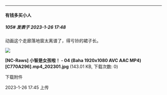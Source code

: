 

*****

####  有钱多买小人  
##### 105#       发表于 2023-1-26 17:48

动画这个走廊落地窗太离谱了，得亏铃的裙子长。

<img src="https://img.saraba1st.com/forum/202301/26/174556vt54f84d3eirkt44.jpg" referrerpolicy="no-referrer">

<strong>[NC-Raws] 小智是女孩啦！ - 04 (Baha 1920x1080 AVC AAC MP4) [C770A296].mp4_202301.jpg</strong> (143.01 KB, 下载次数: 0)

下载附件

2023-1-26 17:45 上传

